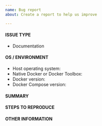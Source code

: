 ```yaml
---
name: Bug report
about: Create a report to help us improve

---
```


<!---
1. Verify first that your issue/request is not already reported on GitHub.

2. Fill out all required information below, otherwise it might take more time to properly handle this bug
-->

#### ISSUE TYPE
<!-- DO NOT CHANGE THIS -->
 - Documentation


#### OS / ENVIRONMENT
<!-- Complete all bullet points -->
* Host operating system:
* Native Docker or Docker Toolbox:
* Docker version:
* Docker Compose version:


#### SUMMARY
<!--- Explain the problem briefly -->


#### STEPS TO REPRODUCE
<!--- Show exactly how to reproduce the problem -->


#### OTHER INFORMATION
<!-- Add anything else here, such as all non-default customization you have already made -->

